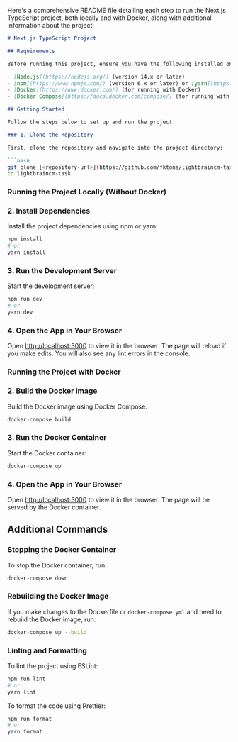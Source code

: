 Here's a comprehensive README file detailing each step to run the Next.js TypeScript project, both locally and with Docker, along with additional information about the project:

```markdown
# Next.js TypeScript Project

## Requirements

Before running this project, ensure you have the following installed on your machine:

- [Node.js](https://nodejs.org/) (version 14.x or later)
- [npm](https://www.npmjs.com/) (version 6.x or later) or [yarn](https://yarnpkg.com/) (version 1.x or later)
- [Docker](https://www.docker.com/) (for running with Docker)
- [Docker Compose](https://docs.docker.com/compose/) (for running with Docker)

## Getting Started

Follow the steps below to set up and run the project.

### 1. Clone the Repository

First, clone the repository and navigate into the project directory:

```bash
git clone [<repository-url>](https://github.com/fktona/lightbraincm-task.git)
cd lightbraincm-task
```

### Running the Project Locally (Without Docker)

### 2. Install Dependencies

Install the project dependencies using npm or yarn:

```bash
npm install
# or
yarn install
```

### 3. Run the Development Server

Start the development server:

```bash
npm run dev
# or
yarn dev
```

### 4. Open the App in Your Browser

Open [http://localhost:3000](http://localhost:3000) to view it in the browser. The page will reload if you make edits. You will also see any lint errors in the console.

### Running the Project with Docker

### 2. Build the Docker Image

Build the Docker image using Docker Compose:

```bash
docker-compose build
```

### 3. Run the Docker Container

Start the Docker container:

```bash
docker-compose up
```

### 4. Open the App in Your Browser

Open [http://localhost:3000](http://localhost:3000) to view it in the browser. The page will be served by the Docker container.

## Additional Commands

### Stopping the Docker Container

To stop the Docker container, run:

```bash
docker-compose down
```

### Rebuilding the Docker Image

If you make changes to the Dockerfile or `docker-compose.yml` and need to rebuild the Docker image, run:

```bash
docker-compose up --build
```


### Linting and Formatting

To lint the project using ESLint:

```bash
npm run lint
# or
yarn lint
```

To format the code using Prettier:

```bash
npm run format
# or
yarn format
```



